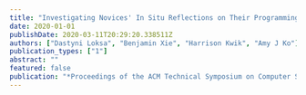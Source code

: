 ```yaml
---
title: "Investigating Novices' In Situ Reflections on Their Programming Process"
date: 2020-01-01
publishDate: 2020-03-11T20:29:20.338511Z
authors: ["Dastyni Loksa", "Benjamin Xie", "Harrison Kwik", "Amy J Ko"]
publication_types: ["1"]
abstract: ""
featured: false
publication: "*Proceedings of the ACM Technical Symposium on Computer Science Education (SIGCSE), Research Track*"
---
```


